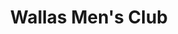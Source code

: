 ---
title: "Wallas Men's Club"
url: /ciudad-autonoma-de-buenos-aires/wallas-mens-club/
shop: Friseur
---